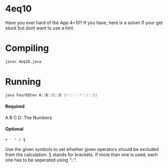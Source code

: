 # 4eq10
Have you ever hard of the App 4=10? If you have, here is a solver if your get stuck but dont want to use a hint.

# Compiling 

```sh
javac 4eq10.java
```

# Running

```sh
java FourEQten A::B::C::D [+::-::*::/::§]
```

#### Required

A B C D: The Numbers

#### Optional

```sh
+ - * / §
```

Use the given symbols to set whether given operators should be excluded from the calculation.
§ stands for brackets. If more than one is used, each one has to be seperated using "::".
